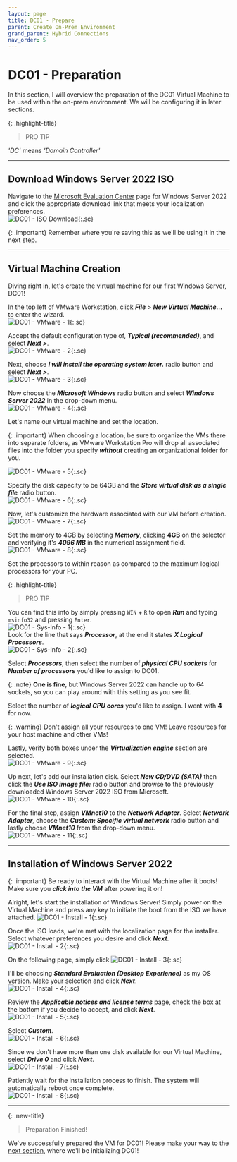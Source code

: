 ```yaml
---
layout: page
title: DC01 - Prepare
parent: Create On-Prem Environment
grand_parent: Hybrid Connections
nav_order: 5
---
```




# DC01 - Preparation


In this section, I will overview the preparation of the DC01 Virtual Machine to be used within the on-prem environment. We will be configuring it in later sections.


{: .highlight-title}
> PRO TIP
>
*'DC'* means *'Domain Controller'*



---



## Download Windows Server 2022 ISO


Navigate to the [Microsoft Evaluation Center] page for Windows Server 2022 and click the appropriate download link that meets your localization preferences.  
![](/assets/images/projects/project01/create-on-prem/dc01/setup/WS2022-download-1.png "DC01 - ISO Download"){:.sc}  


{: .important}
Remember where you're saving this as we'll be using it in the next step.  



---



## Virtual Machine Creation


Diving right in, let's create the virtual machine for our first Windows Server, DC01!  

In the top left of VMware Workstation, click ***File*** > ***New Virtual Machine...*** to enter the wizard.  
![](/assets/images/projects/project01/create-on-prem/dc01/setup/vmware-dc01-1.png "DC01 - VMware - 1"){:.sc}  

Accept the default configuration type of, ***Typical (recommended)***, and select ***Next >***.  
![](/assets/images/projects/project01/create-on-prem/dc01/setup/vmware-dc01-2.png "DC01 - VMware - 2"){:.sc}  

Next, choose ***I will install the operating system later.*** radio button and select ***Next >***.  
![](/assets/images/projects/project01/create-on-prem/dc01/setup/vmware-dc01-3.png "DC01 - VMware - 3"){:.sc}  

Now choose the ***Microsoft Windows*** radio button and select ***Windows Server 2022*** in the drop-down menu.  
![](/assets/images/projects/project01/create-on-prem/dc01/setup/vmware-dc01-4.png "DC01 - VMware - 4"){:.sc}  

Let's name our virtual machine and set the location.  


{: .important}
When choosing a location, be sure to organize the VMs there into separate folders, as VMware Workstation Pro will drop all associated files into the folder you specify ***without*** creating an organizational folder for you.  


![](/assets/images/projects/project01/create-on-prem/dc01/setup/vmware-dc01-5.png "DC01 - VMware - 5"){:.sc}  

Specify the disk capacity to be 64GB and the ***Store virtual disk as a single file*** radio button.  
![](/assets/images/projects/project01/create-on-prem/dc01/setup/vmware-dc01-6.png "DC01 - VMware - 6"){:.sc}  

Now, let's customize the hardware associated with our VM before creation.  
![](/assets/images/projects/project01/create-on-prem/dc01/setup/vmware-dc01-7.png "DC01 - VMware - 7"){:.sc}  

Set the memory to 4GB by selecting ***Memory***, clicking **4GB** on the selector and verifying it's ***4096 MB*** in the numerical assignment field.  
![](/assets/images/projects/project01/create-on-prem/dc01/setup/vmware-dc01-8.png "DC01 - VMware - 8"){:.sc}  

Set the processors to within reason as compared to the maximum logical processors for your PC.  


{: .highlight-title}
> PRO TIP
>
You can find this info by simply pressing `WIN` + `R` to open ***Run*** and typing `msinfo32` and pressing `Enter`.  
![](/assets/images/projects/project01/create-on-prem/dc01/sys-info-1.png "DC01 - Sys-Info - 1"){:.sc}  
Look for the line that says ***Processor***, at the end it states ***X Logical Processors***.  
![](/assets/images/projects/project01/create-on-prem/dc01/sys-info-2.png "DC01 - Sys-Info - 2"){:.sc}  


Select ***Processors***, then select the number of ***physical CPU sockets*** for ***Number of processors*** you'd like to assign to DC01.  

{: .note}
**One is fine**, but Windows Server 2022 can handle up to 64 sockets, so you can play around with this setting as you see fit.  

Select the number of ***logical CPU cores*** you'd like to assign. I went with **4** for now.  


{: .warning}
Don't assign all your resources to one VM! Leave resources for your host machine and other VMs!  


Lastly, verify both boxes under the ***Virtualization engine*** section are selected.  
![](/assets/images/projects/project01/create-on-prem/dc01/setup/vmware-dc01-9.png "DC01 - VMware - 9"){:.sc}  

Up next, let's add our installation disk. Select ***New CD/DVD (SATA)*** then click the ***Use ISO image file:*** radio button and browse to the previously downloaded Windows Server 2022 ISO from Microsoft.  
![](/assets/images/projects/project01/create-on-prem/dc01/setup/vmware-dc01-10.png "DC01 - VMware - 10"){:.sc}  

For the final step, assign ***VMnet10*** to the ***Network Adapter***. Select ***Network Adapter***, choose the ***Custom: Specific virtual network*** radio button and lastly choose ***VMnet10*** from the drop-down menu.  
![](/assets/images/projects/project01/create-on-prem/dc01/setup/vmware-dc01-11.png "DC01 - VMware - 11"){:.sc}  



---



## Installation of Windows Server 2022


{: .important} 
Be ready to interact with the Virtual Machine after it boots!  
Make sure you ***click into the VM*** after powering it on!  


Alright, let's start the installation of Windows Server! Simply power on the Virtual Machine and press any key to initiate the boot from the ISO we have attached. 
![](/assets/images/projects/project01/create-on-prem/dc01/setup/dc01-install-1.png "DC01 - Install - 1"){:.sc}  

Once the ISO loads, we're met with the localization page for the installer. Select whatever preferences you desire and click ***Next***.  
![](/assets/images/projects/project01/create-on-prem/dc01/setup/dc01-install-2.png "DC01 - Install - 2"){:.sc}  

On the following page, simply click 
![](/assets/images/projects/project01/create-on-prem/dc01/setup/dc01-install-3.png "DC01 - Install - 3"){:.sc}  

I'll be choosing ***Standard Evaluation (Desktop Experience)*** as my OS version. Make your selection and click ***Next***.  
![](/assets/images/projects/project01/create-on-prem/dc01/setup/dc01-install-4.png "DC01 - Install - 4"){:.sc}  

Review the ***Applicable notices and license terms*** page, check the box at the bottom if you decide to accept, and click ***Next***.  
![](/assets/images/projects/project01/create-on-prem/dc01/setup/dc01-install-5.png "DC01 - Install - 5"){:.sc}  

Select ***Custom***.  
![](/assets/images/projects/project01/create-on-prem/dc01/setup/dc01-install-6.png "DC01 - Install - 6"){:.sc}  

Since we don't have more than one disk available for our Virtual Machine, select ***Drive 0*** and click ***Next***.  
![](/assets/images/projects/project01/create-on-prem/dc01/setup/dc01-install-7.png "DC01 - Install - 7"){:.sc}  

Patiently wait for the installation process to finish. The system will automatically reboot once complete.  
![](/assets/images/projects/project01/create-on-prem/dc01/setup/dc01-install-8.png "DC01 - Install - 8"){:.sc}   



---



{: .new-title}
> Preparation Finished!
>
We've successfully prepared the VM for DC01!
Please make your way to the [next section], where we'll be initializing DC01!



[next section]: /projects/project01/project01_children/project01_create-onprem-dc01-initialize

[Microsoft Evaluation Center]: https://www.microsoft.com/en-us/evalcenter/download-windows-server-2022